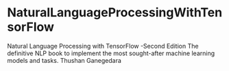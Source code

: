 # NaturalLanguageProcessingWithTensorFlow
Natural Language Processing with TensorFlow -Second Edition The definitive NLP book to implement the most sought-after machine learning models and tasks. Thushan Ganegedara
